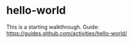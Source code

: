 # hello-world
This is a starting walkthrough. Guide: https://guides.github.com/activities/hello-world/
